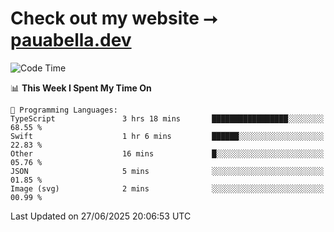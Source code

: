 # Check out my website ⭢ [pauabella.dev](https://pauabella.dev)

<!--START_SECTION:waka-->
![Code Time](http://img.shields.io/badge/Code%20Time-4%2C558%20hrs%2057%20mins-blue)

📊 **This Week I Spent My Time On** 

```text
💬 Programming Languages: 
TypeScript               3 hrs 18 mins       █████████████████░░░░░░░░   68.55 % 
Swift                    1 hr 6 mins         ██████░░░░░░░░░░░░░░░░░░░   22.83 % 
Other                    16 mins             █░░░░░░░░░░░░░░░░░░░░░░░░   05.76 % 
JSON                     5 mins              ░░░░░░░░░░░░░░░░░░░░░░░░░   01.85 % 
Image (svg)              2 mins              ░░░░░░░░░░░░░░░░░░░░░░░░░   00.99 % 
```


 Last Updated on 27/06/2025 20:06:53 UTC
<!--END_SECTION:waka-->
